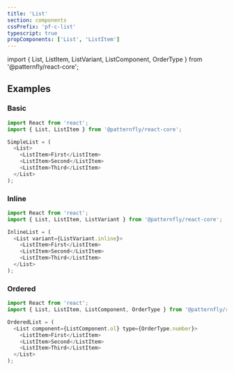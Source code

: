 ```yaml
---
title: 'List'
section: components
cssPrefix: 'pf-c-list'
typescript: true
propComponents: ['List', 'ListItem']
---
```


import { List, ListItem, ListVariant, ListComponent, OrderType } from '@patternfly/react-core';

## Examples
### Basic
```js
import React from 'react';
import { List, ListItem } from '@patternfly/react-core';

SimpleList = (
  <List>
    <ListItem>First</ListItem>
    <ListItem>Second</ListItem>
    <ListItem>Third</ListItem>
  </List>
);
```

### Inline
```js
import React from 'react';
import { List, ListItem, ListVariant } from '@patternfly/react-core';

InlineList = (
  <List variant={ListVariant.inline}>
    <ListItem>First</ListItem>
    <ListItem>Second</ListItem>
    <ListItem>Third</ListItem>
  </List>
);
```

### Ordered
```js
import React from 'react';
import { List, ListItem, ListComponent, OrderType } from '@patternfly/react-core';

OrderedList = (
  <List component={ListComponent.ol} type={OrderType.number}>
    <ListItem>First</ListItem>
    <ListItem>Second</ListItem>
    <ListItem>Third</ListItem>
  </List>
);
```
